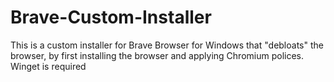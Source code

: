 # Brave-Custom-Installer
This is a custom installer for Brave Browser for Windows that "debloats" the browser, by first installing the browser and applying Chromium polices. Winget is required
